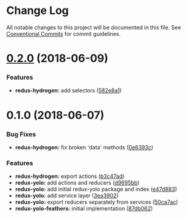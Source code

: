 # Change Log

All notable changes to this project will be documented in this file.
See [Conventional Commits](https://conventionalcommits.org) for commit guidelines.

<a name="0.2.0"></a>
# [0.2.0](https://github.com/Lemonpeach/redux-hydrogen/compare/v0.1.0...v0.2.0) (2018-06-09)


### Features

* **redux-hydrogen:** add selectors ([582e8a1](https://github.com/Lemonpeach/redux-hydrogen/commit/582e8a1))




<a name="0.1.0"></a>
# 0.1.0 (2018-06-07)


### Bug Fixes

* **redux-hydrogen:** fix broken 'data' methods ([0e6393c](https://github.com/Lemonpeach/redux-hydrogen/commit/0e6393c))


### Features

* **redux-hydrogen:** export actions ([b3c47ad](https://github.com/Lemonpeach/redux-hydrogen/commit/b3c47ad))
* **redux-yolo:** add actions and reducers ([d9695bb](https://github.com/Lemonpeach/redux-hydrogen/commit/d9695bb))
* **redux-yolo:** add initial redux-yolo package and index ([e47d883](https://github.com/Lemonpeach/redux-hydrogen/commit/e47d883))
* **redux-yolo:** add service layer ([3ea3902](https://github.com/Lemonpeach/redux-hydrogen/commit/3ea3902))
* **redux-yolo:** export reducers separately from services ([50ca7ac](https://github.com/Lemonpeach/redux-hydrogen/commit/50ca7ac))
* **redux-yolo-feathers:** initial implementation ([87db062](https://github.com/Lemonpeach/redux-hydrogen/commit/87db062))
